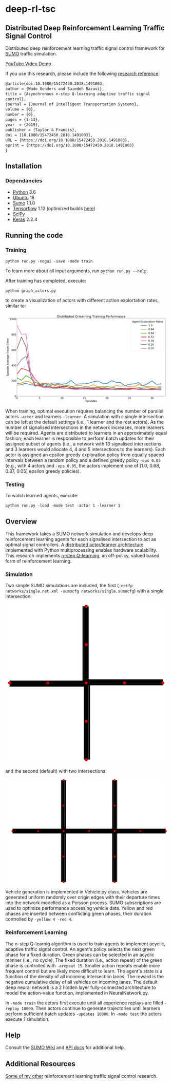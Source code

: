 # deep-rl-tsc

## Distributed Deep Reinforcement Learning Traffic Signal Control

Distributed deep reinforcement learning traffic signal control framework for [SUMO](http://sumo.dlr.de/index.html) traffic simulation.

[YouTube Video Demo](https://youtu.be/Oyz2eHNmrak)

If you use this research, please include the following [research reference](https://doi.org/10.1080/15472450.2018.1491003):

```
@article{doi:10.1080/15472450.2018.1491003,
author = {Wade Genders and Saiedeh Razavi},
title = {Asynchronous n-step Q-learning adaptive traffic signal control},
journal = {Journal of Intelligent Transportation Systems},
volume = {0},
number = {0},
pages = {1-13},
year  = {2019},
publisher = {Taylor & Francis},
doi = {10.1080/15472450.2018.1491003},
URL = {https://doi.org/10.1080/15472450.2018.1491003},
eprint = {https://doi.org/10.1080/15472450.2018.1491003}
}
```

## Installation

### Dependancies

- [Python](https://www.python.org/) 3.6
- [Ubuntu](https://www.ubuntu.com/) 18
- [Sumo](https://sourceforge.net/projects/sumo/) 1.1.0
- [Tensorflow](https://www.tensorflow.org/) 1.12 (optimized builds [here](https://github.com/lakshayg/tensorflow-build))
- [SciPy](https://www.scipy.org/)
- [Keras](https://keras.io/) 2.2.4

## Running the code

### Training

```
python run.py -nogui -save -mode train
```

To learn more about all input arguments, run `python run.py --help`.

After training has completed, execute:

```
python graph_actors.py
```

to create a visualization of actors with different action explortation rates, similar to:

![Screenshot](doc/graph_actors.png)

When training, optimal execution requires balancing the number of parallel actors `-actor` and learners `-learner`. A simulation with a single intersection can be left at the default settings (i.e., 1 learner and the rest actors). As the number of signalised intersections in the network increases, more learners will be required. Agents are distributed to learners in an approximately equal fashion; each learner is responsible to perform batch updates for their assigned subset of agents (i.e., a network with 13 signalised intersections and 3 learners would allocate 4, 4 and 5 intersections to the learners). Each actor is assigned an epsilon greedy exploration policy from equally spaced intervals between a random policy and a defined greedy policy `-eps 0.05` (e.g., with 4 actors and `-eps 0.05`, the actors implement one of [1.0, 0.68, 0.37, 0.05] epsilon greedy policies).

### Testing

To watch learned agents, execute:

```
python run.py -load -mode test -actor 1 -learner 1
```

## Overview

This framework takes a SUMO network simulation and develops deep reinforcement learning agents for each signalised intersection to act as optimal signal controllers. A [distributed actor/learner architecture](https://arxiv.org/abs/1803.00933) implemented with Python multiprocessing enables hardware scalability. This research implements [n-step Q-learning](https://arxiv.org/abs/1602.01783), an off-policy, valued based form of reinforcement learning. 


### Simulation

Two simple SUMO simulations are included, the first (`-netfp networks/single.net.xml -sumocfg networks/single.sumocfg`) with a single intersection:

![Screenshot](doc/single.png)

and the second (default) with two intersections:

![Screenshot](doc/double.png)

Vehicle generation is implemented in Vehicle.py class. Vehicles are generated uniform randomly over origin edges with their departure times into the network modelled as a Poisson process. SUMO subscriptions are used to optimize performance accessing vehicle data. Yellow and red phases are inserted between conflicting green phases, their duration controlled by `-yellow 4 -red 4`.

### Reinforcement Learning

The n-step Q-learnig algorithm is used to train agents to implement acyclic, adaptive traffic signal control. An agent's policy selects the next green phase for a fixed duration. Green phases can be selected in an acyclic manner (i.e., no cycle). The fixed duration (i.e., action repeat) of the green phase is controlled with `-arepeat 15`. Smaller action repeats enable more frequent control but are likely more difficult to learn. The agent's state is a function of the density of all incoming intersection lanes. The reward is the negative cumulative delay of all vehicles on incoming lanes. The default deep neural network is a 2 hidden layer fully-connected architecture to model the action-value function, implemented in NeuralNetwork.py.

In `-mode train` the actors first execute until all experience replays are filled `-replay 10000`. Then actors continue to generate trajectories until learners perform sufficient batch updates `-updates 10000`. In `-mode test` the actors execute 1 simulation. 


## Help

Consult the [SUMO Wiki](http://sumo.dlr.de/wiki/Simulation_of_Urban_MObility_-_Wiki) and [API docs](http://www.sumo.dlr.de/pydoc/traci.html) for additional help.

## Additional Resources

[Some of my other](https://scholar.google.ca/citations?user=UDIdK_wAAAAJ&hl=en&oi=ao) reinforcement learning traffic signal control research.

